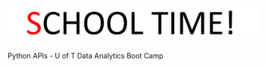 <p align="center">
<h1 align="center">
<img src="https://github.com/theidari/pandas-challenge/blob/main/ban2.gif">
</h1>
</p>

Python APIs - U of T Data Analytics Boot Camp
